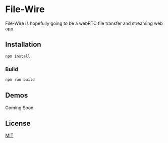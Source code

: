 # File-Wire

File-Wire is hopefully going to be a webRTC file transfer and streaming web app

## Installation
```bash
npm install
```

### Build
```bash
npm run build
```

## Demos

Coming Soon

## License
[MIT](https://choosealicense.com/licenses/mit/)